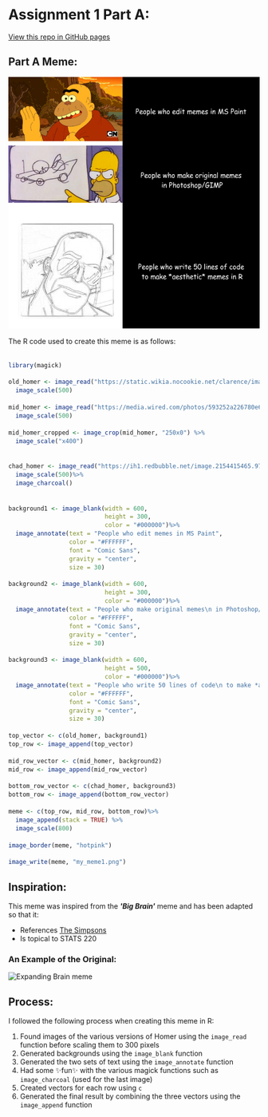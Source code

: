 # Assignment 1 Part A:


[View this repo in GitHub pages](https://antariksh2001.github.io/stats220/)

## Part A Meme:

![part A meme](https://raw.githubusercontent.com/antariksh2001/stats220/main/my_meme1.png)

The R code used to create this meme is as follows:

```r

library(magick)

old_homer <- image_read("https://static.wikia.nocookie.net/clarence/images/b/b8/Screenshot_%285360%29.png/revision/latest/scale-to-width-down/1920?cb=20161117010123")%>%
  image_scale(500)

mid_homer <- image_read("https://media.wired.com/photos/593252a226780e6c04d2af1a/master/pass/the-homer-ft.jpg")%>%
  image_scale(500)

mid_homer_cropped <- image_crop(mid_homer, "250x0") %>%
  image_scale("x400")


chad_homer <- image_read("https://ih1.redbubble.net/image.2154415465.9777/mp,504x498,matte,f8f8f8,t-pad,600x600,f8f8f8.jpg")%>%
  image_scale(500)%>%
  image_charcoal()


background1 <- image_blank(width = 600, 
                           height = 300, 
                           color = "#000000")%>%
  image_annotate(text = "People who edit memes in MS Paint", 
                 color = "#FFFFFF", 
                 font = "Comic Sans",
                 gravity = "center",
                 size = 30)

background2 <- image_blank(width = 600, 
                           height = 300, 
                           color = "#000000")%>%
  image_annotate(text = "People who make original memes\n in Photoshop/GIMP", 
                 color = "#FFFFFF", 
                 font = "Comic Sans",
                 gravity = "center",
                 size = 30)

background3 <- image_blank(width = 600, 
                           height = 500, 
                           color = "#000000")%>%
  image_annotate(text = "People who write 50 lines of code\n to make *aesthetic* memes in R", 
                 color = "#FFFFFF", 
                 font = "Comic Sans",
                 gravity = "center",
                 size = 30)

top_vector <- c(old_homer, background1)
top_row <- image_append(top_vector)

mid_row_vector <- c(mid_homer, background2)
mid_row <- image_append(mid_row_vector)

bottom_row_vector <- c(chad_homer, background3)
bottom_row <- image_append(bottom_row_vector)

meme <- c(top_row, mid_row, bottom_row)%>%
  image_append(stack = TRUE) %>%
  image_scale(800)

image_border(meme, "hotpink")

image_write(meme, "my_meme1.png")


```

## Inspiration: 

This meme was inspired from the ***'Big Brain'*** meme and has been adapted so that it:
* References [The Simpsons](https://www.imdb.com/title/tt0096697/) 
* Is topical to STATS 220 

### An Example of the Original:
![Expanding Brain meme](https://i.imgflip.com/2t80lj.jpg) 

## Process: 

I followed the following process when creating this meme in R: 

1. Found images of the various versions of Homer using the `image_read` function before scaling them to 300 pixels 
2. Generated backgrounds using the `image_blank` function 
3. Generated the two sets of text using the `image_annotate` function
4. Had some ✨fun✨ with the various magick functions such as `image_charcoal` (used for the last image) 
5. Created vectors for each row using `c`
6. Generated the final result by combining the three vectors using the `image_append` function 



